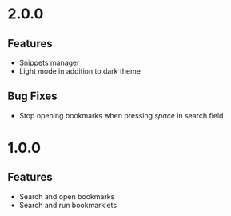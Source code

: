 # 2.0.0

## Features

* Snippets manager
* Light mode in addition to dark theme

## Bug Fixes

* Stop opening bookmarks when pressing _space_ in search field

# 1.0.0

## Features

* Search and open bookmarks
* Search and run bookmarklets
